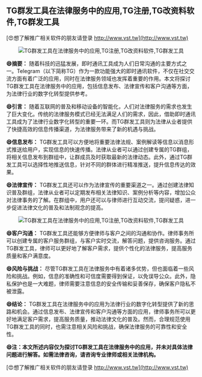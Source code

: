 ## **TG群发工具在法律服务中的应用,TG注册,TG改资料软件,TG群发工具**

[😍想了解推广相关软件的朋友请登录 http://www.vst.tw](http://www.vst.tw)

 <center><img src="https://vst.tw/MP4/tuiguang/png/5.png" alt="TG群发工具在法律服务中的应用,TG注册,TG改资料软件,TG群发工具"></center>

**😄摘要：**
随着科技的迅猛发展，即时通讯工具成为人们日常沟通的主要方式之一。Telegram（以下简称TG）作为一款功能强大的即时通讯软件，不仅在社交交流方面有着广泛的应用，同时在法律服务领域也发挥着重要的作用。本文将探讨TG群发工具在法律服务中的应用，包括信息发布、法律宣传和客户沟通等方面，为法律行业的数字化转型提供参考。

**😄引言：**
随着互联网的普及和移动设备的智能化，人们对法律服务的需求也发生了巨大变化。传统的法律服务模式已经无法满足人们的需求，因此，借助即时通讯工具成为了法律行业数字化转型的重要一环。而TG群发工具则为法律从业者提供了快捷高效的信息传播渠道，为法律服务带来了新的机遇与挑战。

**😄信息发布：**
TG群发工具可以方便地将重要法律法规、案例解读等信息以消息形式推送给用户，实现信息的快速传播。法律从业者可以通过创建专属的TG群组，将相关信息发布到群组中，让群成员及时获取最新的法律动态。此外，通过TG群发工具可以选择性地推送信息，针对不同的群体进行精准推送，提升信息传达的效果。

**😄法律宣传：**
TG群发工具还可以作为法律宣传的重要渠道之一。通过创建法律知识普及群组，法律从业者可以定期发布相关法律知识、案例分析等内容，增加公众对法律事务的了解。在群组中，用户还可以与律师进行互动交流，提问疑惑，进一步促进法律文化的普及和法制观念的提高。

 <center><img src="https://vst.tw/MP4/tuiguang/png/2.png" alt="TG群发工具在法律服务中的应用,TG注册,TG改资料软件,TG群发工具"></center>

**😄客户沟通：**
TG群发工具还能够方便律师与客户之间的沟通和协作。律师事务所可以创建专属的客户服务群组，与客户实时交流，解答问题，提供咨询服务。通过TG群发工具，律师可以更好地了解客户需求，提供个性化的法律服务，提高服务质量和客户满意度。

**😄风险与挑战：**
尽管TG群发工具在法律服务中有着诸多优势，但也面临着一些风险和挑战。例如，信息的准确性和可信度需要得到保证，以免误导公众。此外，隐私保护也是一大难题，律师需要注意信息的安全传输和妥善保存，确保客户隐私不被泄露。

**😄结论：**
TG群发工具在法律服务中的应用为法律行业的数字化转型提供了新的思路和机会。通过信息发布、法律宣传和客户沟通等方面的应用，律师事务所可以更好地满足客户需求，提高服务质量，推动法律文化的普及。然而，合理规范使用TG群发工具的同时，也需注意相关风险和挑战，确保法律服务的可靠性和安全性。

**😄注：本文所述内容仅为探讨TG群发工具在法律服务中的应用，并未对具体法律问题进行解答。如需法律咨询，请咨询专业律师或相关法律机构。**

[😍想了解推广相关软件的朋友请登录 http://www.vst.tw](http://www.vst.tw)



